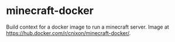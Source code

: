 # minecraft-docker
Build context for a docker image to run a minecraft server. Image at https://hub.docker.com/r/cnixon/minecraft-docker/.
